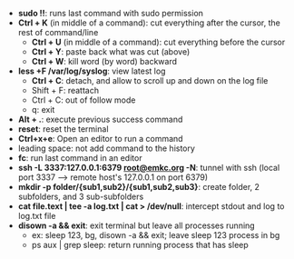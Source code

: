 * **sudo !!**: runs last command with sudo permission
* **Ctrl + K** (in middle of a command): cut everything after the cursor, the rest of command/line
	* **Ctrl + U** (in middle of a command): cut everything before the cursor 
	* **Ctrl + Y**: paste back what was cut (above)  
	* **Ctrl + W**: kill word (by word) backward
* **less +F /var/log/syslog**: view latest log
	* **Ctrl + C**: detach, and allow to scroll up and down on the log file 
	* Shift + F: reattach 
	* Ctrl + C: out of follow mode
	* q: exit 
* **Alt + .**: execute previous success command  
* **reset**: reset the terminal
* **Ctrl+x+e**: Open an editor to run a command 
* leading space: not add command to the history
* **fc**: run last command in an editor
* **ssh -L 3337:127.0.0.1:6379 root@emkc.org -N**: tunnel with ssh (local port 3337 --> remote host's 127.0.0.1 on port 6379)
* **mkdir -p folder/{sub1,sub2}/{sub1,sub2,sub3}**: create folder, 2 subfolders, and 3 sub-subfolders 
* **cat file.text | tee -a log.txt | cat > /dev/null**: intercept stdout and log to log.txt file 
* **disown -a && exit**: exit terminal but leave all processes running 
	* ex: sleep 123, bg, disown -a && exit; leave sleep 123 process in bg 
	* ps aux | grep sleep: return running process that has sleep 